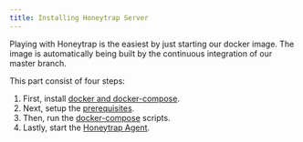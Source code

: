```yaml
---
title: Installing Honeytrap Server
---
```


Playing with Honeytrap is the easiest by just starting our docker image. The image is automatically being built by the continuous integration of our master branch.

This part consist of four steps:

1. First, install [docker and docker-compose](/docs/getting-started/docker-compose/install-docker/).
1. Next, setup the [prerequisites](/docs/getting-started/docker-compose/setup-prerequisites/).
1. Then, run the [docker-compose](/docs/getting-started/docker-compose/setup-honeytrap-server/) scripts.
1. Lastly, start the [Honeytrap Agent](/docs/getting-started/docker-compose/run-agent).
